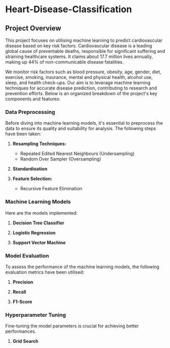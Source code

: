 # Heart-Disease-Classification

## Project Overview

This project focuses on utilising machine learning to predict cardiovascular disease based on key risk factors. Cardiovascular disease is a leading global cause of preventable deaths, responsible for significant suffering and straining healthcare systems. It claims about 17.7 million lives annually, making up 44% of non-communicable disease fatalities.

We monitor risk factors such as blood pressure, obesity, age, gender, diet, exercise, smoking, insurance, mental and physical health, alcohol use, sleep, and health check-ups. Our aim is to leverage machine learning techniques for accurate disease prediction, contributing to research and prevention efforts. Below is an organized breakdown of the project's key components and features:

### Data Preprocessing

Before diving into machine learning models, it's essential to preprocess the data to ensure its quality and suitability for analysis. The following steps have been taken:

1. **Resampling Techniques:** 
   - Repeated Edited Nearest Neighbours (Undersampling)
   - Random Over Sampler (Oversampling)

2. **Standardisation**

3. **Feature Selection:** 
   - Recursive Feature Elimination

### Machine Learning Models

Here are the models implemented:

1. **Decision Tree Classifier**

2. **Logistic Regression**

3. **Support Vector Machine**

### Model Evaluation

To assess the performance of the machine learning models, the following evaluation metrics have been utilised:

1. **Precision**

2. **Recall**

3. **F1-Score**

### Hyperparameter Tuning

Fine-tuning the model parameters is crucial for achieving better performances.

1. **Grid Search**





